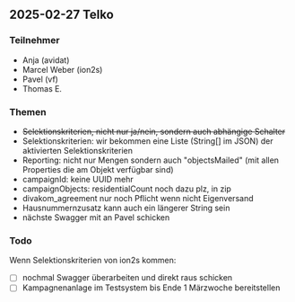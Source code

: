 ## 2025-02-27 Telko

### Teilnehmer

- Anja (avidat)
- Marcel Weber (ion2s)
- Pavel (vf)
- Thomas E.
### Themen

- ~~Selektionskriterien, nicht nur ja/nein, sondern auch abhängige Schalter~~
- Selektionskriterien: wir bekommen eine Liste (String[] im JSON) der aktivierten Selektionskriterien
- Reporting: nicht nur Mengen sondern auch "objectsMailed" (mit allen Properties die am Objekt verfügbar sind)
- campaignId: keine UUID mehr
- campaignObjects: residentialCount noch dazu plz, in zip
- divakom_agreement nur noch Pflicht wenn nicht Eigenversand
- Hausnummernzusatz kann auch ein längerer String sein
- nächste Swagger mit an Pavel schicken
 

### Todo
Wenn Selektionskriterien von ion2s kommen:

- [ ] nochmal Swagger überarbeiten und direkt raus schicken
- [ ] Kampagnenanlage im Testsystem bis Ende 1 Märzwoche bereitstellen
